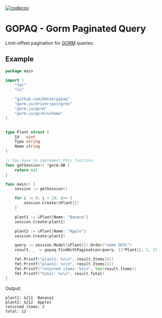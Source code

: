 [![codecov](https://codecov.io/gh/DAtek/gopaq/branch/main/graph/badge.svg?token=WWY2L6G56Y)](https://codecov.io/gh/DAtek/gopaq)

# GOPAQ - Gorm Paginated Query

Limit-offset pagination for [GORM](https://gorm.io/) queries.


## Example
```go
package main

import (
	"fmt"
	"os"

	"github.com/DAtek/gopaq"
	"gorm.io/driver/postgres"
	"gorm.io/gorm"
	"gorm.io/gorm/schema"
)


type Plant struct {
	Id   uint
	Type string
	Name string
}

// You have to implement this function
func getSession() *gorm.DB {
    return nil
}

func main() {
	session := getSession()

	for i := 0; i < 10; i++ {
		session.Create(&Plant{})
	}

	plant1 := &Plant{Name: "Banana"}
	session.Create(plant1)

	plant2 := &Plant{Name: "Apple"}
	session.Create(plant2)

	query := session.Model(&Plant{}).Order("name DESC")
	result, _ := gopaq.FindWithPagination(query, []*Plant{}, 1, 2)

	fmt.Printf("plant1: %v\n", result.Items[0])
	fmt.Printf("plant2: %v\n", result.Items[1])
	fmt.Printf("returned items: %v\n", len(result.Items))
	fmt.Printf("total: %v\n", result.Total)
}

```
Output:
```
plant1: &{11  Banana}
plant2: &{12  Apple}
returned items: 2
total: 12
```